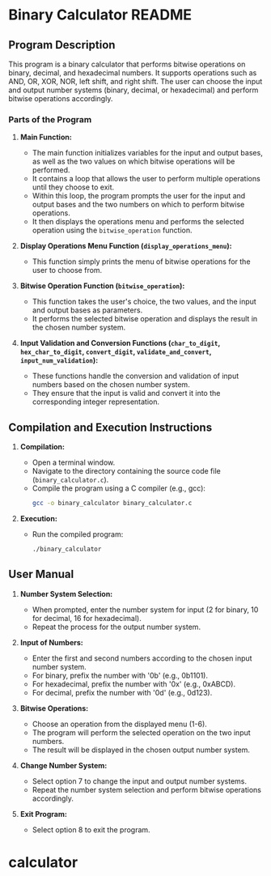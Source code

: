 # Binary Calculator README

## Program Description

This program is a binary calculator that performs bitwise operations on binary, decimal, and hexadecimal numbers. It supports operations such as AND, OR, XOR, NOR, left shift, and right shift. The user can choose the input and output number systems (binary, decimal, or hexadecimal) and perform bitwise operations accordingly.

### Parts of the Program

1. **Main Function:**
   - The main function initializes variables for the input and output bases, as well as the two values on which bitwise operations will be performed.
   - It contains a loop that allows the user to perform multiple operations until they choose to exit.
   - Within this loop, the program prompts the user for the input and output bases and the two numbers on which to perform bitwise operations.
   - It then displays the operations menu and performs the selected operation using the `bitwise_operation` function.

2. **Display Operations Menu Function (`display_operations_menu`):**
   - This function simply prints the menu of bitwise operations for the user to choose from.

3. **Bitwise Operation Function (`bitwise_operation`):**
   - This function takes the user's choice, the two values, and the input and output bases as parameters.
   - It performs the selected bitwise operation and displays the result in the chosen number system.

4. **Input Validation and Conversion Functions (`char_to_digit`, `hex_char_to_digit`, `convert_digit`, `validate_and_convert`, `input_num_validation`):**
   - These functions handle the conversion and validation of input numbers based on the chosen number system.
   - They ensure that the input is valid and convert it into the corresponding integer representation.

## Compilation and Execution Instructions

1. **Compilation:**
   - Open a terminal window.
   - Navigate to the directory containing the source code file (`binary_calculator.c`).
   - Compile the program using a C compiler (e.g., gcc):
     ```bash
     gcc -o binary_calculator binary_calculator.c
     ```

2. **Execution:**
   - Run the compiled program:
     ```bash
     ./binary_calculator
     ```

## User Manual

1. **Number System Selection:**
   - When prompted, enter the number system for input (2 for binary, 10 for decimal, 16 for hexadecimal).
   - Repeat the process for the output number system.

2. **Input of Numbers:**
   - Enter the first and second numbers according to the chosen input number system.
   - For binary, prefix the number with '0b' (e.g., 0b1101).
   - For hexadecimal, prefix the number with '0x' (e.g., 0xABCD).
   - For decimal, prefix the number with '0d' (e.g., 0d123).

3. **Bitwise Operations:**
   - Choose an operation from the displayed menu (1-6).
   - The program will perform the selected operation on the two input numbers.
   - The result will be displayed in the chosen output number system.

4. **Change Number System:**
   - Select option 7 to change the input and output number systems.
   - Repeat the number system selection and perform bitwise operations accordingly.

5. **Exit Program:**
   - Select option 8 to exit the program.

# calculator

